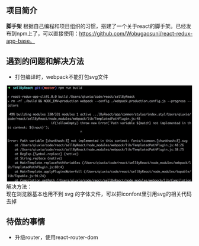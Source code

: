 ## 项目简介
**脚手架**
根据自己编程和项目组织的习惯，搭建了一个关于react的脚手架。已经发布到npm上了，可以直接使用：https://github.com/Wobugaosuni/react-redux-app-base。
<br />

## 遇到的问题和解决方法
- 打包编译时，webpack不能打包svg文件
<div align=center><img src="./images/build-error.jpeg" width="500" alt="error" /></div>
解决方法： <br />
现在浏览器基本也用不到 svg 的字体文件，可以把iconfont里引用svg的相关代码去掉
<br />

## 待做的事情
- 升级router，使用react-router-dom



